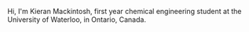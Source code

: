 Hi, I'm Kieran Mackintosh, first year chemical engineering student at the University of Waterloo, in Ontario, Canada.






<!---
kmack1ntosh/kmack1ntosh is a ✨ special ✨ repository because its `README.md` (this file) appears on your GitHub profile.
You can click the Preview link to take a look at your changes.
--->

